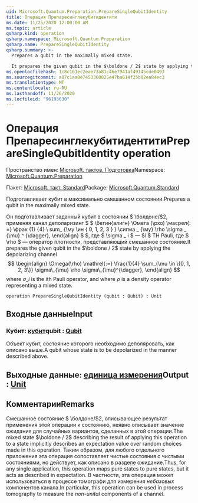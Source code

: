 ```yaml
---
uid: Microsoft.Quantum.Preparation.PrepareSingleQubitIdentity
title: Операция Препаресинглекубитидентити
ms.date: 11/25/2020 12:00:00 AM
ms.topic: article
qsharp.kind: operation
qsharp.namespace: Microsoft.Quantum.Preparation
qsharp.name: PrepareSingleQubitIdentity
qsharp.summary: >-
  Prepares a qubit in the maximally mixed state.

  It prepares the given qubit in the $\boldone / 2$ state by applying the depolarizing channel $$ \begin{align} \Omega(\rho) \mathrel{:=} \frac{1}{4} \sum_{\mu \in \{0, 1, 2, 3\}} \sigma\_{\mu} \rho \sigma\_{\mu}^{\dagger}, \end{align} $$ where $\sigma\_i$ is the $i$th Pauli operator, and where $\rho$ is a density operator representing a mixed state.
ms.openlocfilehash: 1c8c161ec2eae73a81c46e7941af49145cde0493
ms.sourcegitcommit: a87c1aa8e7453360025e47ba614f25b02ea84ec3
ms.translationtype: MT
ms.contentlocale: ru-RU
ms.lasthandoff: 11/26/2020
ms.locfileid: "96193630"
---
```

# <a name="preparesinglequbitidentity-operation"></a><span data-ttu-id="35898-102">Операция Препаресинглекубитидентити</span><span class="sxs-lookup"><span data-stu-id="35898-102">PrepareSingleQubitIdentity operation</span></span>

<span data-ttu-id="35898-103">Пространство имен: [Microsoft. тактов. Подготовка](xref:Microsoft.Quantum.Preparation)</span><span class="sxs-lookup"><span data-stu-id="35898-103">Namespace: [Microsoft.Quantum.Preparation](xref:Microsoft.Quantum.Preparation)</span></span>

<span data-ttu-id="35898-104">Пакет: [Microsoft. такт. Standard](https://nuget.org/packages/Microsoft.Quantum.Standard)</span><span class="sxs-lookup"><span data-stu-id="35898-104">Package: [Microsoft.Quantum.Standard](https://nuget.org/packages/Microsoft.Quantum.Standard)</span></span>


<span data-ttu-id="35898-105">Подготавливает кубит в максимально смешанном состоянии.</span><span class="sxs-lookup"><span data-stu-id="35898-105">Prepares a qubit in the maximally mixed state.</span></span>

<span data-ttu-id="35898-106">Он подготавливает заданный кубит в состоянии $ \болдоне/$2, применяя канал деполаризинг $ $ \бегин{алигн} \Омега (\рхо) \масрел{: =} \фрак {1} {4} \ sum_ {\му \ин \{ 0, 1, 2, 3 \} } \сигма \_ {\му} \rho \sigma \_ {\mu} ^ {\dagger}, \end{align} $ $, где $ \sigma \_ i $ — $i $ TH Pauli, где $ \rho $ — оператор плотности, представляющий смешанное состояние.</span><span class="sxs-lookup"><span data-stu-id="35898-106">It prepares the given qubit in the $\boldone / 2$ state by applying the depolarizing channel $$ \begin{align} \Omega(\rho) \mathrel{:=} \frac{1}{4} \sum_{\mu \in \{0, 1, 2, 3\}} \sigma\_{\mu} \rho \sigma\_{\mu}^{\dagger}, \end{align} $$ where $\sigma\_i$ is the $i$th Pauli operator, and where $\rho$ is a density operator representing a mixed state.</span></span>

```qsharp
operation PrepareSingleQubitIdentity (qubit : Qubit) : Unit
```


## <a name="input"></a><span data-ttu-id="35898-107">Входные данные</span><span class="sxs-lookup"><span data-stu-id="35898-107">Input</span></span>

### <a name="qubit--qubit"></a><span data-ttu-id="35898-108">Кубит: [кубит](xref:microsoft.quantum.lang-ref.qubit)</span><span class="sxs-lookup"><span data-stu-id="35898-108">qubit : [Qubit](xref:microsoft.quantum.lang-ref.qubit)</span></span>

<span data-ttu-id="35898-109">Объект кубит, состояние которого необходимо деполяровать, как описано выше.</span><span class="sxs-lookup"><span data-stu-id="35898-109">A qubit whose state is to be depolarized in the manner described above.</span></span>



## <a name="output--unit"></a><span data-ttu-id="35898-110">Выходные данные: [единица измерения](xref:microsoft.quantum.lang-ref.unit)</span><span class="sxs-lookup"><span data-stu-id="35898-110">Output : [Unit](xref:microsoft.quantum.lang-ref.unit)</span></span>



## <a name="remarks"></a><span data-ttu-id="35898-111">Комментарии</span><span class="sxs-lookup"><span data-stu-id="35898-111">Remarks</span></span>

<span data-ttu-id="35898-112">Смешанное состояние $ \болдоне/$2, описывающее результат применения этой операции к состоянию, неявно описывает значение ожидания для случайных вариантов, сделанных в этой операции.</span><span class="sxs-lookup"><span data-stu-id="35898-112">The mixed state $\boldone / 2$ describing the result of applying this operation to a state implicitly describes an expectation value over random choices made in this operation.</span></span>
<span data-ttu-id="35898-113">Таким образом, для любого отдельного приложения эта операция сопоставляет чистые состояния с чистыми состояниями, но действует, как описано в разделе ожидание.</span><span class="sxs-lookup"><span data-stu-id="35898-113">Thus, for any single application, this operation maps pure states to pure states, but it acts as described in expectation.</span></span>
<span data-ttu-id="35898-114">В частности, эта операция может использоваться в процессе томографи для измерения *небазовых* компонентов канала.</span><span class="sxs-lookup"><span data-stu-id="35898-114">In particular, this operation can be used in process tomography to measure the *non-unital* components of a channel.</span></span>